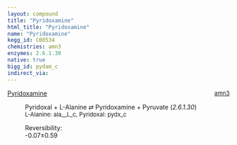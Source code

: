 ```yaml
---
layout: compound
title: "Pyridoxamine"
html_title: "Pyridoxamine"
name: "Pyridoxamine"
kegg_id: C00534
chemistries: amn3
enzymes: 2.6.1.30
native: true
bigg_id: pydam_c
indirect_via:
---
```

<dl><dt class="rs-product"><a class="link-dark" data-bs-html="true" data-bs-title="KEGG: C00534" data-bs-toggle="tooltip" href="{{ site.url }}{{ site.baseurl }}/compounds/C00534">Pyridoxamine</a><span style="float: right; max-width: 40%"><a class="link-dark opacity-50" href="{{ site.url }}{{ site.baseurl }}/chemistries/amn3" style="font-size: small; word-wrap: anywhere;">amn3</a></span></dt><dd><p>Pyridoxal + L-Alanine ⇄ Pyridoxamine + Pyruvate (<i>2.6.1.30</i>)<br/><span style="font-size: small;"><span data-bs-html="true" data-bs-title="KEGG: C00041" data-bs-toggle="tooltip">L-Alanine</span>: ala__L_c, <span data-bs-html="true" data-bs-title="KEGG: C00250" data-bs-toggle="tooltip">Pyridoxal</span>: pydx_c</span><br/><div class="reversibility_info">Reversibility: <div class="progress" style="flex-direction: row-reverse;"><div aria-valuemax="10" aria-valuemin="0" aria-valuenow="-0.06754804102754833" class="progress-bar bg-success" role="progressbar" style="width: 0.68%"></div><div aria-valuemax="10" aria-valuemin="0" aria-valuenow="-0.06754804102754833" class="progress-bar bg-warning" role="progressbar" style="width: 5.92%"></div></div><span>-0.07±0.59</span><div class="progress"><div aria-valuemax="10" aria-valuemin="0" aria-valuenow="-0.06754804102754833" class="progress-bar bg-danger" role="progressbar" style="width: 0%"></div></div></div></p><dl></dl></dd></dl>